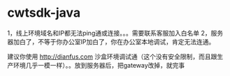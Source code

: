 # cwtsdk-java
1，线上环境域名和IP都无法ping通或连接。。。需要联系客服加入白名单
2，服务器加白了，不等于你办公室IP加白了，你在办公室本地调试，肯定无法连通。

建议你使用 http://dianfus.com 沙盒环境调试通（这个没有安全限制，而且跟生产环境几乎一模一样）。。放到服务器后，把gateway改掉，就完事
